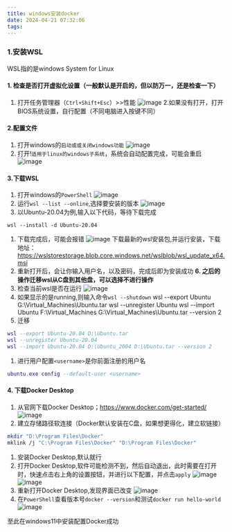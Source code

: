 ```yaml
---
title: windows安装docker
date: 2024-04-21 07:32:06
tags:
---
```


### 1.安装WSL

WSL指的是windows System for Linux

#### 1. 检查是否打开虚拟化设置（一般默认是开启的，但以防万一，还是检查一下）

1. 打开任务管理器（`Ctrl+Shift+Esc`）>>性能
   ![image](https://img2022.cnblogs.com/blog/2891068/202206/2891068-20220627223725385-1277211065.png)
   2.如果没有打开，打开BIOS系统设置，自行配置（不同电脑进入按键不同）

#### 2.配置文件

1. 打开windows的`启动或或关闭windows功能`
   ![image](https://img2022.cnblogs.com/blog/2891068/202206/2891068-20220627224036309-644332993.png)
2. 打开!`适用于linux的windows子系统`，系统会自动配置完成，可能会重启
   ![image](https://img2022.cnblogs.com/blog/2891068/202206/2891068-20220627224334429-870530824.png)

#### 3.下载WSL

1. 打开windows的`PowerShell`
   ![image](https://img2022.cnblogs.com/blog/2891068/202206/2891068-20220627224512241-741890783.png)
2. 运行`wsl --list --online`,选择要安装的版本
   ![image](https://img2022.cnblogs.com/blog/2891068/202206/2891068-20220627224859758-888096479.png)
3. 以Ubuntu-20.04为例,输入以下代码，等待下载完成

```shell
wsl --install -d Ubuntu-20.04
```

1. 下载完成后，可能会报错
   ![image](https://img2022.cnblogs.com/blog/2891068/202206/2891068-20220627225535551-1497364489.png)
   下载最新的wsl安装包,并运行安装，下载地址：https://wslstorestorage.blob.core.windows.net/wslblob/wsl_update_x64.msi
2. 重新打开后，会让你输入用户名，以及密码，完成后即为安装成功
   **6. 之后的操作迁移wsl从C盘到其他盘，可以选择不进行操作**
3. 检查当前wsl是否在运行
   ![image](https://img2022.cnblogs.com/blog/2891068/202206/2891068-20220627230846016-659709016.png)
4. 如果显示的是running,则输入命令`wsl --shutdown`
   wsl --export Ubuntu G:\Virtual_Machines\Ubuntu.tar
   wsl --unregister Ubuntu
   wsl --import Ubuntu F:\Virtual_Machines G:\Virtual_Machines\Ubuntu.tar --version 2
5. 迁移

```lua
wsl --export Ubuntu-20.04 D:\Ubuntu.tar
wsl --unregister Ubuntu-20.04
wsl --import Ubuntu-20.04 D:\Ubuntu_2004 D:\Ubuntu.tar --version 2
```

1. 进行用户配置`<username>`是你前面注册的用户名

```lua
ubuntu.exe config --default-user <username>
```

#### 4. 下载Docker Desktop

1. 从官网下载Docker Desktop；https://www.docker.com/get-started/
   ![image](https://img2022.cnblogs.com/blog/2891068/202206/2891068-20220627225938679-691609522.png)
2. 建立存储路径软连接（Docker默认安装在C盘，如果想更得化，建立软链接）

```bash
mkdir "D:\Program Files\Docker"
mklink /j "C:\Program Files\Docker" "D:\Program Files\Docker"
```

1. 安装Docker Desktop,默认就行
2. 打开Docker Desktop,软件可能检测不到，然后自动退出，此时需要在打开时，快速点击右上角的设置按钮，并进行以下配置，并点击`apply`
   ![image](https://img2022.cnblogs.com/blog/2891068/202206/2891068-20220627231921741-1771734715.png)
   ![image](https://img2022.cnblogs.com/blog/2891068/202206/2891068-20220627232011813-1604727090.png)
3. 重新打开Docker Desktop,发现界面已改变
   ![image](https://img2022.cnblogs.com/blog/2891068/202206/2891068-20220627232230649-319362722.png)
4. 在`PowerShell`查看版本号`docker --version`和测试`docker run hello-world`
   ![image](https://img2022.cnblogs.com/blog/2891068/202206/2891068-20220627232615944-135304684.png)

至此在windows11中安装配置Docker成功